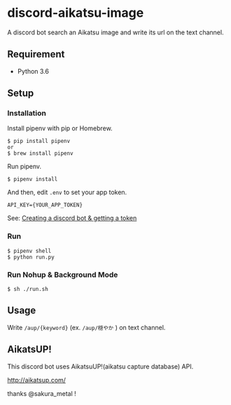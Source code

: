 # discord-aikatsu-image

A discord bot search an Aikatsu image and write its url on the text channel.

## Requirement
* Python 3.6

## Setup

### Installation
Install pipenv with pip or Homebrew.
```
$ pip install pipenv
or
$ brew install pipenv
```
Run pipenv.
```
$ pipenv install
```
And then, edit `.env` to set your app token.
```
API_KEY={YOUR_APP_TOKEN}
```
See: [Creating a discord bot & getting a token](https://github.com/reactiflux/discord-irc/wiki/Creating-a-discord-bot-&-getting-a-token)

### Run 
```
$ pipenv shell
$ python run.py
```

### Run Nohup & Background Mode
```
$ sh ./run.sh
```

## Usage
Write `/aup/{keyword}` (ex. `/aup/穏やか` ) on text channel.


## AikatsUP!
This discord bot uses AikatsuUP!(aikatsu capture database) API.

http://aikatsup.com/

thanks @sakura_metal !